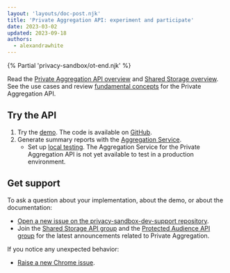 ```yaml
---
layout: 'layouts/doc-post.njk'
title: 'Private Aggregation API: experiment and participate'
date: 2023-03-02
updated: 2023-09-18
authors:
  - alexandrawhite
---
```


{% Partial 'privacy-sandbox/ot-end.njk' %}

Read the [Private Aggregation API overview](/docs/privacy-sandbox/private-aggregation/)
and [Shared Storage overview](/docs/privacy-sandbox/shared-storage/).
See the use cases and review
[fundamental concepts](/docs/privacy-sandbox/private-aggregation-fundamentals/)
for the Private Aggregation API.

## Try the API

1. Try the [demo](http://goo.gle/shared-storage-demo). The code is available on
   [GitHub](https://github.com/GoogleChromeLabs/shared-storage-demo).
1. Generate summary reports with the [Aggregation Service](/docs/privacy-sandbox/aggregation-service).
   *  Set up
      [local testing](https://github.com/privacysandbox/aggregation-service/blob/main/README.md).
      The Aggregation Service for the Private Aggregation API is not yet
      available to test in a production environment.

## Get support

To ask a question about your implementation, about the
demo, or about the documentation: 

* [Open a new issue on the privacy-sandbox-dev-support
  repository](https://github.com/GoogleChromeLabs/privacy-sandbox-dev-support/issues/new/choose).
*  Join the [Shared Storage API group](https://groups.google.com/a/chromium.org/g/shared-storage-api-announcements) and the [Protected Audience API group](https://groups.google.com/a/chromium.org/g/fledge-api-announce/) for the latest announcements related to Private Aggregation. 

If you notice any unexpected behavior: 

* [Raise a new Chrome issue](https://crbug.com/new).
